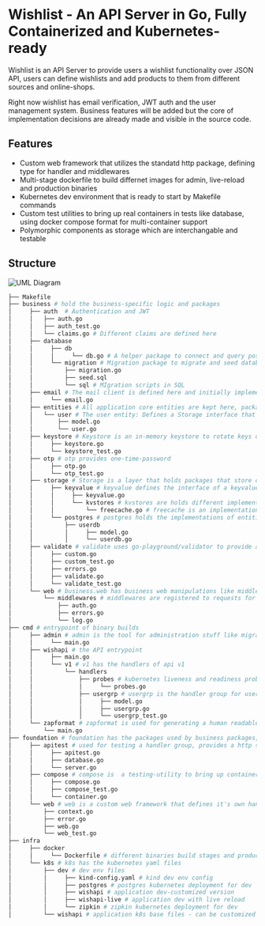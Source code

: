 # Wishlist - An API Server in Go, Fully Containerized and Kubernetes-ready
Wishlist is an API Server to provide users a wishlist functionality over JSON API, users can define wishlists and add products to them from different sources and online-shops.

Right now wishlist has email verification, JWT auth and the user management system. Business features will be added but the core of implementation decisions are already made and visible in the source code.

## Features
- Custom web framework that utilizes the standatd http package, defining type for handler and middlewares
- Multi-stage dockerfile to build differnet images for admin, live-reload and production binaries
- Kubernetes dev environment that is ready to start by Makefile commands
- Custom test utilities to bring up real containers in tests like database, using docker compose format for multi-container support
- Polymorphic components as storage which are interchangable and testable

## Structure
![UML Diagram](https://i.ibb.co/km4pQwW/gleek-q36nzkohg8-Ip7-C8drd3ss-Q.png)

```bash
├── Makefile
├── business # hold the business-specific logic and packages
│     ├── auth  # Authentication and JWT
│     │   ├── auth.go
│     │   ├── auth_test.go
│     │   └── claims.go # Different claims are defined here
│     ├── database
│     │     ├── db
│     │     │     └── db.go # A helper package to connect and query postgres db
│     │     └── migration # Migration package to migrate and seed database
│     │         ├── migration.go
│     │         ├── seed.sql
│     │         └── sql # MIgration scripts in SQL
│     ├── email # The mail client is defined here and initially implemented by an external service called Courier
│     │     └── email.go
│     ├── entities # All application core entities are kept here, packages in this layer do not depend on any other package
│     │   └── user # The user entity: Defines a Storage interface that can store user data, provides a BookKepper object that uses Storage to persist data
│     │       ├── model.go
│     │       └── user.go
│     ├── keystore # Keystore is an in-memory keystore to rotate keys used by auth to sign and validate JWT token
│     │     ├── keystore.go
│     │     └── keystore_test.go
│     ├── otp # otp provides one-time-password
│     │     ├── otp.go
│     │     └── otp_test.go
│     ├── storage # Storage is a layer that holds packages that store data, can be a cache, a persistant keyvalue store or relational database manipulation
│     │     ├── keyvalue # keyvalue defines the interface of a keyvalue store
│     │     │     ├── keyvalue.go
│     │     │     └── kvstores # kvstores are holds different implementations of keyvalue store
│     │     │         └── freecache.go # freecache is an implementation of keyvalue store using freecache package
│     │     └── postgres # postgres holds the implementations of entities' storage using postgres via db package
│     │         ├── userdb
│     │         │     ├── model.go
│     │         │     └── userdb.go
│     ├── validate # validate uses go-playground/validator to provide a validator that is used to validate http requests
│     │     ├── custom.go
│     │     ├── custom_test.go
│     │     ├── errors.go
│     │     ├── validate.go
│     │     └── validate_test.go
│     └── web # business.web has business web manipulations like middlewares
│         └── middlewares # middlewares are registered to requests for purposes like: auth, logging and error handling
│             ├── auth.go
│             ├── errors.go
│             └── log.go
├── cmd # entrypoint of binary builds
│     ├── admin # admin is the tool for administration stuff like migrating database before app start
│     │     └── main.go
│     ├── wishapi # the API entrypoint
│     │     ├── main.go
│     │     └── v1 # v1 has the handlers of api v1
│     │         └── handlers
│     │             ├── probes # kubernetes liveness and readiness probes
│     │             │     └── probes.go
│     │             ├── usergrp # usergrp is the handler group for user authentication
│     │             │     ├── model.go
│     │             │     ├── usergrp.go
│     │             │     └── usergrp_test.go
│     └── zapformat # zapformat is used for generating a human readable log stream from app which uses zap for structured logging
│         └── main.go
├── foundation # foundation has the packages used by business packages, they dont depend on any package themselves
│     ├── apitest # used for testing a handler group, provides a http server and test database
│     │     ├── apitest.go
│     │     ├── database.go
│     │     └── server.go
│     ├── compose # compose is  a testing-utility to bring up containers from a docker compose file and provides the url and cleanup functions
│     │     ├── compose.go
│     │     ├── compose_test.go
│     │     └── container.go
│     └── web # web is a custom web framework that defines it's own handler and middleware types and use them to bring up a web app server
│         ├── context.go
│         ├── error.go
│         ├── web.go
│         └── web_test.go
├── infra
│     ├── docker
│     │     └── Dockerfile # different binaries build stages and production container image stages
│     └── k8s # k8s has the kubernetes yaml files
│         ├── dev # dev env files
│         │     ├── kind-config.yaml # kind dev env config
│         │     ├── postgres # postgres kubernetes deployment for dev
│         │     ├── wishapi # application dev-customized version
│         │     ├── wishapi-live # application dev with live reload
│         │     └── zipkin # zipkin kubernetes deployment for dev
│         └── wishapi # application k8s base files - can be customized to be used for production or dev
```